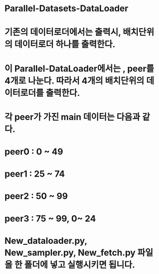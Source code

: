 # Parallel-Datasets-DataLoader

# 기존의 데이터로더에서는 출력시, 배치단위의 데이터로더 하나를 출력한다. 
# 이 Parallel-DataLoader에서는 , peer를 4개로 나눈다. 따라서 4개의 배치단위의 데이터로더를 출력한다. 

# 각 peer가 가진 main 데이터는 다음과 같다. 
# peer0 : 0 ~ 49
# peer1 : 25 ~ 74
# peer2 : 50 ~ 99
# peer3 : 75 ~ 99, 0~ 24

# New_dataloader.py, New_sampler.py, New_fetch.py 파일을 한 폴더에 넣고 실행시키면 됩니다. 
